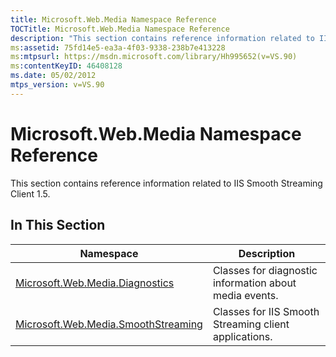 ```yaml
---
title: Microsoft.Web.Media Namespace Reference
TOCTitle: Microsoft.Web.Media Namespace Reference
description: "This section contains reference information related to IIS Smooth Streaming Client 1.5 including Microsoft.Web.Media.Diagnostics and Microsoft.Web.Media.SmoothStreaming."
ms:assetid: 75fd14e5-ea3a-4f03-9338-238b7e413228
ms:mtpsurl: https://msdn.microsoft.com/library/Hh995652(v=VS.90)
ms:contentKeyID: 46408128
ms.date: 05/02/2012
mtps_version: v=VS.90
---
```


# Microsoft.Web.Media Namespace Reference

This section contains reference information related to IIS Smooth Streaming Client 1.5.

## In This Section

|Namespace|Description|
|--- |--- |
|[Microsoft.Web.Media.Diagnostics](microsoft-web-media-diagnostics-namespace_1.md)|Classes for diagnostic information about media events.|
|[Microsoft.Web.Media.SmoothStreaming](microsoft-web-media-smoothstreaming-namespace_1.md)|Classes for IIS Smooth Streaming client applications.|
